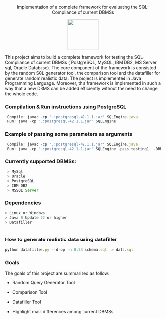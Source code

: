 <p align = "center">
 Implementation of a complete framework for evaluating the SQL-Compliance of current DBMSs

<a>
<p align = "center">
<img src="https://www.nuodb.com/sites/default/files/graphics/icons/SQL-icon-transparent.png" width="100" height="100"/>
</a>


This project aims to build a complete framework for testing the SQL-Compliance of current DBMSs ( PostgreSQL, MySQL, IBM DB2, MS Server sql, Oracle Database). 
The core component of the framework is consisted by the random SQL generator tool, the comparison tool and the datafiller for generate random realistic data. 
The project is implemented in Java Programming Language. Moreover, this framework is implemented in such a way that a new DBMS can be added efficiently without 
the need to change the whole code. 


### Compilation & Run instructions using PostgreSQL 

```javascript
 Compile: javac -cp '.:postgresql-42.1.1.jar' SQLEngine.java
 Run: java -cp '.:postgresql-42.1.1.jar' SQLEngine
```

### Example of passing some parameters as arguments 

```javascript
 Compile: javac -cp '.:postgresql-42.1.1.jar' SQLEngine.java
 Run: java -cp '.:postgresql-42.1.1.jar' SQLEngine -pass testing1  -DBMS mysql -dbname  teststr -user root
```



### Currently supported DBMSs:

```javascript
 > MySql
 > Oracle
 > PostgreSQL
 > IBM DB2
 > MSSQL Server
```

### Dependencies 

```javascript
> Linux or Windows
> Java 8 Update 92 or higher 
> Datafiller 
  
  ```
  
 ### How to generate realistic data using datafiller 
 
 ```javascript
 python datafiller.py --drop -n 0.33 schema.sql  > data.sql
   ```
    
### Goals

The goals of this project are summarized as follow:

* Random Query Generator Tool

* Comparison Tool

* Datafiller Tool

* Highlight main differences among current DBMSs





